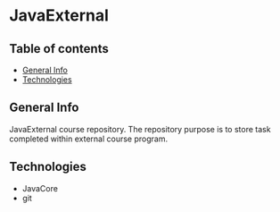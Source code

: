 # JavaExternal


## Table of contents
* [General Info](#general-info)
* [Technologies](#technologies)

## General Info
JavaExternal course repository. 
The repository purpose is to store task completed within external course program. 

## Technologies
* JavaCore 
* git
